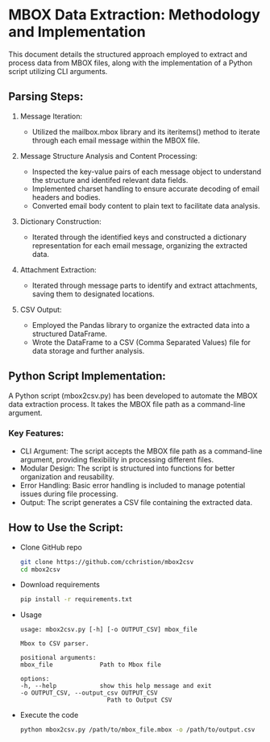 # MBOX Data Extraction: Methodology and Implementation

This document details the structured approach employed to extract and process data from MBOX files, along with the implementation of a Python script utilizing CLI arguments.

## Parsing Steps:

1. Message Iteration:

    - Utilized the mailbox.mbox library and its iteritems() method to iterate through each email message within the MBOX file.

2. Message Structure Analysis and Content Processing:

    - Inspected the key-value pairs of each message object to understand the structure and identifed relevant data fields.
    - Implemented charset handling to ensure accurate decoding of email headers and bodies.
    - Converted email body content to plain text to facilitate data analysis.

3. Dictionary Construction:

    - Iterated through the identified keys and constructed a dictionary representation for each email message, organizing the extracted data.

4. Attachment Extraction:

    - Iterated through message parts to identify and extract attachments, saving them to designated locations.

5. CSV Output:

    - Employed the Pandas library to organize the extracted data into a structured DataFrame.
    - Wrote the DataFrame to a CSV (Comma Separated Values) file for data storage and further analysis.

## Python Script Implementation:

A Python script (mbox2csv.py) has been developed to automate the MBOX data extraction process.  It takes the MBOX file path as a command-line argument.

### Key Features:

- CLI Argument: The script accepts the MBOX file path as a command-line argument, providing flexibility in processing different files.
- Modular Design: The script is structured into functions for better organization and reusability.
- Error Handling: Basic error handling is included to manage potential issues during file processing.
- Output: The script generates a CSV file containing the extracted data.

## How to Use the Script:

- Clone GitHub repo

    ```bash
    git clone https://github.com/cchristion/mbox2csv
    cd mbox2csv
    ```
- Download requirements
    ```bash
    pip install -r requirements.txt
    ```
- Usage
    ```
    usage: mbox2csv.py [-h] [-o OUTPUT_CSV] mbox_file

    Mbox to CSV parser.

    positional arguments:
    mbox_file             Path to Mbox file

    options:
    -h, --help            show this help message and exit
    -o OUTPUT_CSV, --output_csv OUTPUT_CSV
                            Path to Output CSV
    ```

- Execute the code
    ```bash
    python mbox2csv.py /path/to/mbox_file.mbox -o /path/to/output.csv
    ```

